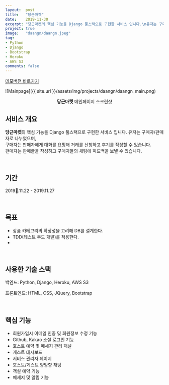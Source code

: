 ```yaml
---
layout:  post
title:   "당근마켓"
date:    2019-11-30
excerpt: "당근마켓의 핵심 기능을 Django 풀스택으로 구현한 서비스 입니다.\n유저는 구매자/판매자로 나누었으며, 구매자는 판매자에게 채팅으로 거래를 신청하고 후기를 작성할 수 있습니다.\n판매자는 판매글을 작성하고 구매자들의 채팅에 피드백을 보낼 수 있습니다."
project: true
image:   "daangn/daangn.jpeg"
tag:
- Python
- Django
- Bootstrap
- Heroku
- AWS S3
comments: false
---
```


<div>
    <a href="https://client-knocknock.web.app/" class="btn ">데모버전 바로가기</a>
</div>

![Mainpage]({{ site.url }}/assets/img/projects/daangn/daangn_main.png)
    
<center><b>당근마켓</b> 메인페이지 스크린샷</center>
     
## 서비스 개요
**당근마켓**의 핵심 기능을 Django 풀스택으로 구현한 서비스 입니다. 유저는 구매자/판매자로 나누었으며,<br>
구매자는 판매자에게 대화를 요펑해 거래를 신청하고 후기를 작성할 수 있습니다.<br>
판매자는 판매글을 작성하고 구매자들의 채팅에 피드백을 보낼 수 있습니다.

<br>

## 기간
2019.11.22 - 2019.11.27

<br>

## 목표
* 상품 카테고리의 확장성을 고려해 DB를 설계한다.
* TDD(테스트 주도 개발)를 적용한다.
* 

<br>

## 사용한 기술 스택
백엔드: Python, Django, Heroku, AWS S3

프론트엔드: HTML, CSS, JQuery, Bootstrap

<br>

## 핵심 기능
* 회원가입시 이메일 인증 및 회원정보 수정 기능
* Github, Kakao 소셜 로그인 기능
* 호스트 예약 및 메세지 관리 패널
* 게스트 대시보드
* 서비스 관리자 페이지
* 호스트/게스트 양방향 채팅
* 객실 예약 기능
* 메세지 및 알림 기능

<br>
